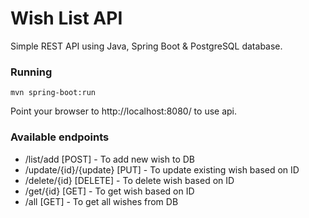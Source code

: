 # Wish List API

Simple REST API using Java, Spring Boot & PostgreSQL database. 

### Running

```shell
mvn spring-boot:run
```
Point your browser to http://localhost:8080/ to use api.

### Available endpoints

- /list/add [POST] - To add new wish to DB
- /update/{id}/{update} [PUT] - To update existing wish based on ID
- /delete/{id} [DELETE] - To delete wish based on ID
- /get/{id} [GET] - To get wish based on ID
- /all [GET] - To get all wishes from DB
